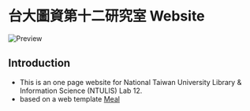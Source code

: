 # 台大圖資第十二研究室 Website

![Preview](https://i.imgur.com/ty5PAP2.jpg)

## Introduction
- This is an one page website for National Taiwan University Library & Information Science (NTULIS) Lab 12.
- based on a web template [Meal]("https://demos.onepagelove.com/html/meal/")
